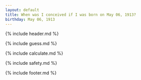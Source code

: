 ```yaml
---
layout: default
title: When was I conceived if I was born on May 06, 1913?
birthday: May 06, 1913
---
```


{% include header.md %}

{% include guess.md %}

{% include calculate.md %}

{% include safety.md %}

{% include footer.md %}



